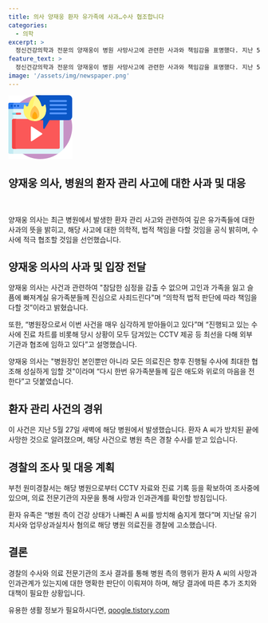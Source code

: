 ```yaml
---
title: 의사 양재웅 환자 유가족에 사과…수사 협조합니다
categories:
  - 의학
excerpt: >
  정신건강의학과 전문의 양재웅이 병원 사망사고에 관련한 사과와 책임감을 표명했다. 지난 5월 27일, 환자 A씨가 병원에서 사망한 후 병원 측에 대한 고소장이 접수되었고, 경찰은 수사에 착수했다. A씨의 유족은 병원 측을 유기치사와 업무상과실치사 혐의로 고소했다. 경찰은 관련 자료를 확보하고 의료 전문기관의 자문을 통해 사고와 병원 측의 인과관계를 확인할 방침이다.양재웅은 이 사건을 매우 심각하게 받아들이고, 외부 기관과 협조하며 책임을 다할 것이라고 밝혔다.
feature_text: >
  정신건강의학과 전문의 양재웅이 병원 사망사고에 관련한 사과와 책임감을 표명했다. 지난 5월 27일, 환자 A씨가 병원에서 사망한 후 병원 측에 대한 고소장이 접수되었고, 경찰은 수사에 착수했다. A씨의 유족은 병원 측을 유기치사와 업무상과실치사 혐의로 고소했다. 경찰은 관련 자료를 확보하고 의료 전문기관의 자문을 통해 사고와 병원 측의 인과관계를 확인할 방침이다.양재웅은 이 사건을 매우 심각하게 받아들이고, 외부 기관과 협조하며 책임을 다할 것이라고 밝혔다.
image: '/assets/img/newspaper.png'
---
```


<p><img src="/assets/img/news.png" alt="rentncar 속보" /></p>

<h2>양재웅 의사, 병원의 환자 관리 사고에 대한 사과 및 대응</h2>

<p data-ke-size="size16">&nbsp;</p>

<p data-ke-size="size16">양재웅 의사는 최근 병원에서 발생한 환자 관리 사고와 관련하여 깊은 유가족들에 대한 사과의 뜻을 밝히고, 해당 사고에 대한 의학적, 법적 책임을 다할 것임을 공식 밝히며, 수사에 적극 협조할 것임을 선언했습니다.</p>

<h2>양재웅 의사의 사과 및 입장 전달</h2>

<p>양재웅 의사는 사건과 관련하여 "참담한 심정을 감출 수 없으며 고인과 가족을 잃고 슬픔에 빠져계실 유가족분들께 진심으로 사죄드린다"며 “의학적 법적 판단에 따라 책임을 다할 것”이라고 밝혔습니다.</p>

<p>또한, “병원장으로서 이번 사건을 매우 심각하게 받아들이고 있다”며 “진행되고 있는 수사에 진료 차트를 비롯해 당시 상황이 모두 담겨있는 CCTV 제공 등 최선을 다해 외부 기관과 협조에 임하고 있다”고 설명했습니다.</p>

<p>양재웅 의사는 "병원장인 본인뿐만 아니라 모든 의료진은 향후 진행될 수사에 최대한 협조해 성실하게 임할 것"이라며 “다시 한번 유가족분들께 깊은 애도와 위로의 마음을 전한다”고 덧붙였습니다.</p>

<h2>환자 관리 사건의 경위</h2>

<p>이 사건은 지난 5월 27일 새벽에 해당 병원에서 발생했습니다. 환자 A 씨가 방치된 끝에 사망한 것으로 알려졌으며, 해당 사건으로 병원 측은 경찰 수사를 받고 있습니다.</p>

<h2>경찰의 조사 및 대응 계획</h2>

<p>부천 원미경찰서는 해당 병원으로부터 CCTV 자료와 진료 기록 등을 확보하여 조사중에 있으며, 의료 전문기관의 자문을 통해 사망과 인과관계를 확인할 방침입니다.</p>

<p>환자 유족은 “병원 측이 건강 상태가 나빠진 A 씨를 방치해 숨지게 했다”며 지난달 유기치사와 업무상과실치사 혐의로 해당 병원 의료진을 경찰에 고소했습니다.</p>

<h2>결론</h2>

<p>경찰의 수사와 의료 전문기관의 조사 결과를 통해 병원 측의 행위가 환자 A 씨의 사망과 인과관계가 있는지에 대한 명확한 판단이 이뤄져야 하며, 해당 결과에 따른 추가 조치와 대책이 필요한 상황입니다. </p>
유용한 생활 정보가 필요하시다면, <a href="https://qoogle.tistory.com" rel="dofollow">qoogle.tistory.com</a>


